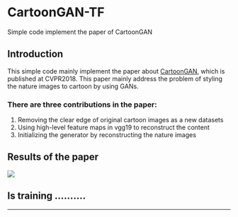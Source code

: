 # CartoonGAN-TF
Simple code implement the paper of CartoonGAN

## Introduction
This simple code mainly implement the paper about [CartoonGAN](http://openaccess.thecvf.com/content_cvpr_2018/papers/Chen_CartoonGAN_Generative_Adversarial_CVPR_2018_paper.pdf), which is published at CVPR2018. This paper mainly address the problem of styling the nature images to cartoon by using GANs.

### There are three contributions in the paper:
1. Removing the clear edge of original cartoon images as a new datasets
2. Using high-level feature maps in vgg19 to reconstruct the content
3. Initializing the generator by reconstructing the nature images

## Results of the paper
![](https://github.com/MingtaoGuo/CartoonGAN-tensorflow/blob/master/images)
## Is training ..........
---------------------
